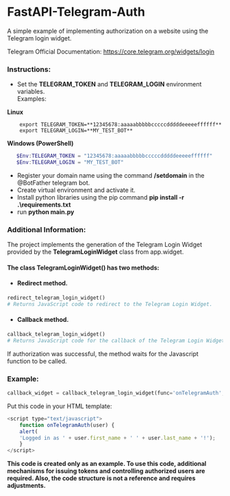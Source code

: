 # FastAPI-Telegram-Auth
A simple example of implementing authorization on a website using the Telegram login widget.

Telegram Official Documentation: https://core.telegram.org/widgets/login

### Instructions:
 - Set the **TELEGRAM_TOKEN** and **TELEGRAM_LOGIN** environment variables.  
    Examples:
   
 **Linux**
  ```console
      export TELEGRAM_TOKEN=**12345678:aaaaabbbbbcccccdddddeeeeeffffff**
      export TELEGRAM_LOGIN=**MY_TEST_BOT**
  ```
 **Windows (PowerShell)**
  ```powershell
     $Env:TELEGRAM_TOKEN = "12345678:aaaaabbbbbcccccdddddeeeeeffffff"
     $Env:TELEGRAM_LOGIN = "MY_TEST_BOT" 
  ``` 
  
 - Register your domain name using the command **/setdomain** in the @BotFather telegram bot.
 - Create virtual environment and activate it.
 - Install python libraries using the pip command **pip install -r .\requirements.txt**
 - run **python main.py**

### Additional Information:
The project implements the generation of the Telegram Login Widget provided by the **TelegramLoginWidget** class from app.widget.  

#### The class **TelegramLoginWidget()** has two methods:
  - #### Redirect method.
  ```python
  redirect_telegram_login_widget()
  # Returns JavaScript code to redirect to the Telegram Login Widget.
  ```

 - #### Callback method.
 ```python
 callback_telegram_login_widget()
 # Returns JavaScript code for the callback of the Telegram Login Widget.
 ```
If authorization was successful, the method waits for the Javascript function to be called.

### Example:
 ```python
 callback_widget = callback_telegram_login_widget(func='onTelegramAuth', arg='user')
 ```

Put this code in your HTML template:
 ```js
 <script type="text/javascript">
     function onTelegramAuth(user) {
     alert(
     'Logged in as ' + user.first_name + ' ' + user.last_name + '!');
     }
 </script>
 ```

**This code is created only as an example. To use this code, additional mechanisms for issuing tokens and controlling authorized users are required. 
Also, the code structure is not a reference and requires adjustments.**
